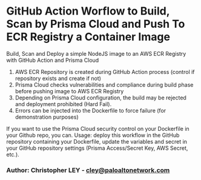 # GitHub Action Worflow to Build, Scan by Prisma Cloud and Push To ECR Registry a Container Image

Build, Scan and Deploy a simple NodeJS image to an AWS ECR Registry with GitHub Action and Prisma Cloud

1. AWS ECR Repository is created during GitHub Action process (control if repository exists and create if not)
2. Prisma Cloud checks vulnerabilities and compliance during build phase before pushing image to AWS ECR Registry
3. Depending on Prisma Cloud configuration, the build may be rejected and deployment prohibited (Hard Fail). 
4. Errors can be injected into the Dockerfile to force failure (for demonstration purposes) 

If you want to use the Prisma Cloud security control on your Dockerfile in your Github repo, you can.
Usage: deploy this workflow in the GitHub repository containing your Dockerfile, update the variables and secret in your GitHub repository settings (Prisma Access/Secret Key, AWS Secret, etc.).

### Author: Christopher LEY - cley@paloaltonetwork.com
